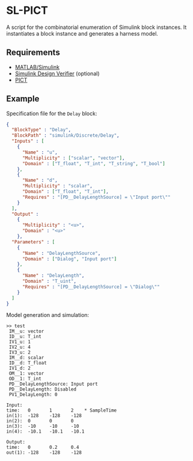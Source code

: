 # SL-PICT

A script for the combinatorial enumeration of Simulink block instances.
It instantiates a block instance and generates a harness model.

## Requirements

- [MATLAB/Simulink](https://www.mathworks.com/products/simulink.html)
- [Simulink Design Verifier](https://www.mathworks.com/products/simulink-design-verifier.html) (optional)
- [PICT](https://github.com/microsoft/pict)

## Example

Specification file for the `Delay` block:
```json
{
  "BlockType" : "Delay",
  "BlockPath" : "simulink/Discrete/Delay",
  "Inputs" : [
    {
      "Name" : "u",
      "Multiplicity" : ["scalar", "vector"],
      "Domain" : ["T_float", "T_int", "T_string", "T_bool"]
    },
    {
      "Name" : "d",
      "Multiplicity" : "scalar",
      "Domain" : ["T_float", "T_int"],
      "Requires" : "[PD__DelayLengthSource] = \"Input port\""
    }
  ],
  "Output" :
    {
      "Multiplicity" : "<u>",
      "Domain" : "<u>"
    },
  "Parameters" : [
    {
      "Name" : "DelayLengthSource",
      "Domain" : ["Dialog", "Input port"]
    },
    {
      "Name" : "DelayLength",
      "Domain" : "T_uint",
      "Requires" : "[PD__DelayLengthSource] = \"Dialog\""
    }
  ]
}
```

Model generation and simulation:
```
>> test
 IM__u: vector
 ID__u: T_int
 IV1_u: 1
 IV2_u: 4
 IV3_u: 2
 IM__d: scalar
 ID__d: T_float
 IV1_d: 2
 OM__1: vector
 OD__1: T_int
 PD__DelayLengthSource: Input port
 PD__DelayLength: Disabled
 PV1_DelayLength: 0

Input:
time:   0       1       2    * SampleTime
in(1):  -128    -128    -128
in(2):  0       0       0
in(3):  -10     -10     -10
in(4):  -10.1   -10.1   -10.1

Output:
time:   0       0.2     0.4
out(1): -128    -128    -128
```
